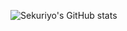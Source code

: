 ![Sekuriyo's GitHub stats](https://github-readme-stats.vercel.app/api?username=skryo1&theme=codeSTACKr)
